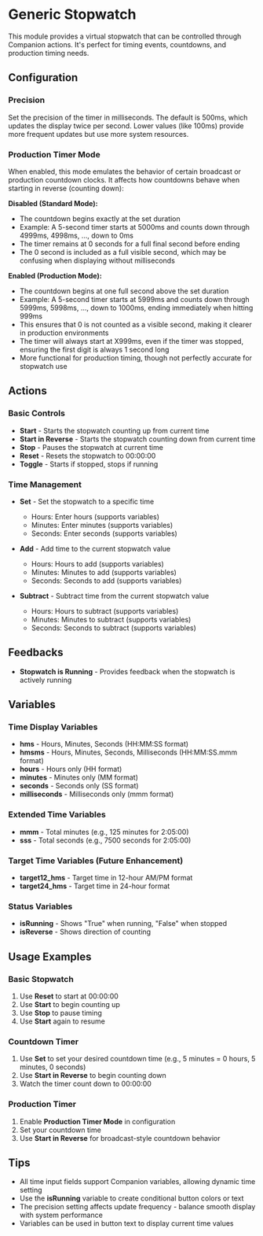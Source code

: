 # Generic Stopwatch

This module provides a virtual stopwatch that can be controlled through Companion actions. It's perfect for timing events, countdowns, and production timing needs.

## Configuration

### Precision
Set the precision of the timer in milliseconds. The default is 500ms, which updates the display twice per second. Lower values (like 100ms) provide more frequent updates but use more system resources.

### Production Timer Mode
When enabled, this mode emulates the behavior of certain broadcast or production countdown clocks. It affects how countdowns behave when starting in reverse (counting down):

**Disabled (Standard Mode):**
- The countdown begins exactly at the set duration
- Example: A 5-second timer starts at 5000ms and counts down through 4999ms, 4998ms, …, down to 0ms
- The timer remains at 0 seconds for a full final second before ending
- The 0 second is included as a full visible second, which may be confusing when displaying without milliseconds

**Enabled (Production Mode):**
- The countdown begins at one full second above the set duration
- Example: A 5-second timer starts at 5999ms and counts down through 5999ms, 5998ms, …, down to 1000ms, ending immediately when hitting 999ms
- This ensures that 0 is not counted as a visible second, making it clearer in production environments
- The timer will always start at X999ms, even if the timer was stopped, ensuring the first digit is always 1 second long
- More functional for production timing, though not perfectly accurate for stopwatch use

## Actions

### Basic Controls
- **Start** - Starts the stopwatch counting up from current time
- **Start in Reverse** - Starts the stopwatch counting down from current time
- **Stop** - Pauses the stopwatch at current time
- **Reset** - Resets the stopwatch to 00:00:00
- **Toggle** - Starts if stopped, stops if running

### Time Management
- **Set** - Set the stopwatch to a specific time
  - Hours: Enter hours (supports variables)
  - Minutes: Enter minutes (supports variables) 
  - Seconds: Enter seconds (supports variables)

- **Add** - Add time to the current stopwatch value
  - Hours: Hours to add (supports variables)
  - Minutes: Minutes to add (supports variables)
  - Seconds: Seconds to add (supports variables)

- **Subtract** - Subtract time from the current stopwatch value
  - Hours: Hours to subtract (supports variables)
  - Minutes: Minutes to subtract (supports variables)
  - Seconds: Seconds to subtract (supports variables)

## Feedbacks

- **Stopwatch is Running** - Provides feedback when the stopwatch is actively running

## Variables

### Time Display Variables
- **hms** - Hours, Minutes, Seconds (HH:MM:SS format)
- **hmsms** - Hours, Minutes, Seconds, Milliseconds (HH:MM:SS.mmm format)
- **hours** - Hours only (HH format)
- **minutes** - Minutes only (MM format)
- **seconds** - Seconds only (SS format)
- **milliseconds** - Milliseconds only (mmm format)

### Extended Time Variables
- **mmm** - Total minutes (e.g., 125 minutes for 2:05:00)
- **sss** - Total seconds (e.g., 7500 seconds for 2:05:00)

### Target Time Variables (Future Enhancement)
- **target12_hms** - Target time in 12-hour AM/PM format
- **target24_hms** - Target time in 24-hour format

### Status Variables
- **isRunning** - Shows "True" when running, "False" when stopped
- **isReverse** - Shows direction of counting

## Usage Examples

### Basic Stopwatch
1. Use **Reset** to start at 00:00:00
2. Use **Start** to begin counting up
3. Use **Stop** to pause timing
4. Use **Start** again to resume

### Countdown Timer
1. Use **Set** to set your desired countdown time (e.g., 5 minutes = 0 hours, 5 minutes, 0 seconds)
2. Use **Start in Reverse** to begin counting down
3. Watch the timer count down to 00:00:00

### Production Timer
1. Enable **Production Timer Mode** in configuration
2. Set your countdown time
3. Use **Start in Reverse** for broadcast-style countdown behavior

## Tips

- All time input fields support Companion variables, allowing dynamic time setting
- Use the **isRunning** variable to create conditional button colors or text
- The precision setting affects update frequency - balance smooth display with system performance
- Variables can be used in button text to display current time values